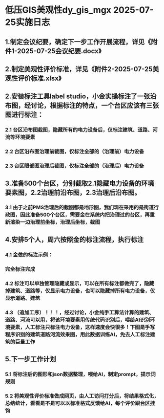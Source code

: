 # 低压GIS美观性dy_gis_mgx 2025-07-25实施日志


## 1.制定会议纪要，确定下一步工作开展流程，详见《附件1-2025-07-25会议纪要.docx》
## 2.制定美观性评价标准，详见《附件2-2025-07-25美观性评价标准.xlsx》
## 2.安装标注工具label studio，小金实操标注了一张沿布图，经讨论，根据标注的特点，一个台区应该有三张图进行标注：
### 2.1 台区沿布图截图，隐藏所有的电力设备后，仅标注建筑、道路、河流等环境要素
### 2.2 台区沿布图治理前截图，仅标注全部的（治理前）电力设备
### 2.3 台区眼部图治理后截图，仅标注全部的（治理后）电力设备

## 3.准备500个台区，分别截取2.1隐藏电力设备的环境要素图，2.2治理前沿布图，2.3治理后沿布图。
### 3.1 由于之前PMS治理后的截图都是地形图，我们现在采用的是街道行政图，因此准备500个台区，需要金在系统内把治理过的台区，再重新渲染一边治理前坐标，治理后坐标，截图

## 4.安排5个人，周六按照金的标注流程，执行标注
### 4.1 金做的标注示例：
<!--![alt text](图片1-标注样例.png)-->
### 完全标注完成
<!--![alt text](图片2-标注样例完成.png)-->
### 4.2 标注可以单独管理隐藏或显示，可以在所有标注都做完了，隐藏掉建筑、道路等，仅显示电力设备，也可以隐藏掉所有电力设备，仅显示道路、建筑
### 4.3 （追加工序）！！！，经过讨论，小金纯手工算法计算的建筑、道路、河流可以用，将该环境要素用传统代码识别后，喂给AI识别环境要素，人工标注只标注电力设备，这样速度会快很多！下图是手写程序识别的建筑道路河流效果图，用此数据训练AI，免去人工标注建筑的巨量工作
<!--![alt text](图片3-手写程序识别建筑道路河流效果图.png)-->
## 5.下一步工作计划
### 5.1 将标注后的图形和json数据整理，喂给AI，制定prompt，提示词规则
### 5.2 将美观性评价标准做成网页，由人工访问打分后，将结果格式化，总结统计，看看是不是可以以标准格式反馈给AI，每个评价跟台区挂钩

